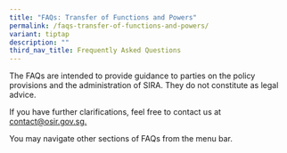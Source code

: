 ```yaml
---
title: "FAQs: Transfer of Functions and Powers"
permalink: /faqs-transfer-of-functions-and-powers/
variant: tiptap
description: ""
third_nav_title: Frequently Asked Questions
---
```

<p>The FAQs are intended to provide guidance to parties on the policy provisions
and the administration of SIRA. They do not constitute as legal advice.</p>
<p>If you have further clarifications, feel free to contact us at <a href="" rel="noopener nofollow" target="_blank">contact@osir.gov.sg.</a>
</p>
<p>You may navigate other sections of FAQs from the menu bar.</p>